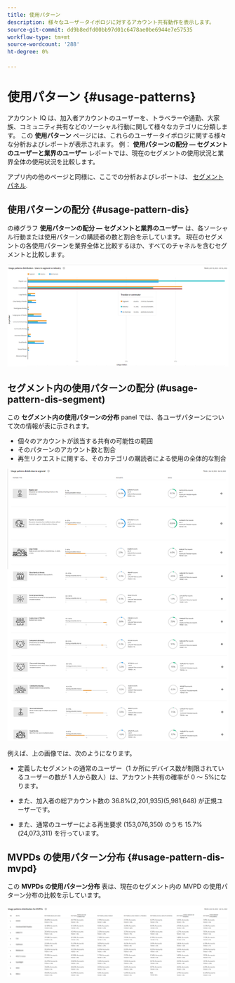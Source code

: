 ```yaml
---
title: 使用パターン
description: 様々なユーザータイポロジに対するアカウント共有動作を表示します。
source-git-commit: dd9b8edfd00bb97d01c6478ae0be6944e7e57535
workflow-type: tm+mt
source-wordcount: '288'
ht-degree: 0%

---
```



# 使用パターン {#usage-patterns}

アカウント IQ は、加入者アカウントのユーザーを、トラベラーや通勤、大家族、コミュニティ共有などのソーシャル行動に関して様々なカテゴリに分類します。 この **使用パターン** ページには、これらのユーザータイポロジに関する様々な分析およびレポートが表示されます。 例： **使用パターンの配分 — セグメントのユーザーと業界のユーザー** レポートでは、現在のセグメントの使用状況と業界全体の使用状況を比較します。

アプリ内の他のページと同様に、ここでの分析およびレポートは、 [セグメントパネル](/help/AccountIQ/segments-timeframe.md).

## 使用パターンの配分 {#usage-pattern-dis}

の棒グラフ **使用パターンの配分 — セグメントと業界のユーザー** は、各ソーシャル行動または使用パターンの購読者の数と割合を示しています。 現在のセグメントの各使用パターンを業界全体と比較するほか、すべてのチャネルを含むセグメントと比較します。

![](assets/segment-users-industry.png)

## セグメント内の使用パターンの配分 (#usage-pattern-dis-segment)

この **セグメント内の使用パターンの分布** panel では、各ユーザパターンについて次の情報が表に示されます。

* 個々のアカウントが該当する共有の可能性の範囲
* そのパターンのアカウント数と割合
* 再生リクエストに関する、そのカテゴリの購読者による使用の全体的な割合

![](assets/usage-pattern-segmentwise.png)

例えば、上の画像では、次のようになります。

* 定義したセグメントの通常のユーザー（1 か所にデバイス数が制限されているユーザーの数が 1 人から数人）は、アカウント共有の確率が 0 ～ 5%になります。

* また、加入者の総アカウント数の 36.8%(2,201,935)(5,981,648) が正規ユーザーです。

* また、通常のユーザーによる再生要求 (153,076,350) のうち 15.7%(24,073,311) を行っています。

## MVPDs の使用パターン分布 {#usage-pattern-dis-mvpd}

この **MVPDs の使用パターン分布** 表は、現在のセグメント内の MVPD の使用パターン分布の比較を示しています。

![](assets/usage-patterns-mvpdwise.png)